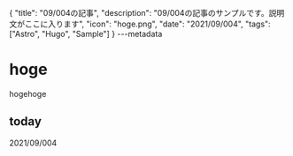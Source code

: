 {
  "title": "09/004の記事",
  "description": "09/004の記事のサンプルです。説明文がここに入ります",
  "icon": "hoge.png",
  "date": "2021/09/004",
  "tags": ["Astro", "Hugo", "Sample"]
}
---metadata

# hoge
hogehoge

## today
2021/09/004